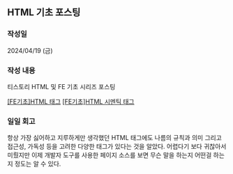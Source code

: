 ## HTML 기초 포스팅

### 작성일

2024/04/19 (금)

### 작성 내용

티스토리 HTML 및 FE 기초 시리즈 포스팅

[[FE기초]HTML 태그](https://developer-dodo.tistory.com/entry/FE-%EA%B8%B0%EC%B4%88HTML-%ED%83%9C%EA%B7%B8)
[[FE기초]HTML 시멘틱 태그](https://developer-dodo.tistory.com/entry/FE-%EA%B8%B0%EC%B4%88HTML-%ED%83%9C%EA%B7%B8)

### 일일 회고

항상 가장 싫어하고 지루하게만 생각했던 HTML 태그에도 나름의 규칙과 의미 그리고 접근성, 가독성 등을 고려한 다양한 태그가 있다는 것을 알았다.
어렵다기 보다 귀찮아서 미뤘지만 이제 개발자 도구를 사용한 페이지 소스를 보면 무슨 말을 하는지 어떤걸 하는지 정도는 알 수 있다.
